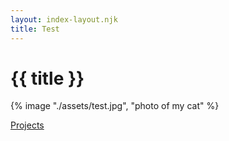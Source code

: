 ```yaml
---
layout: index-layout.njk
title: Test
---
```

# {{ title }}

{% image "./assets/test.jpg", "photo of my cat" %}

[Projects](/projects)